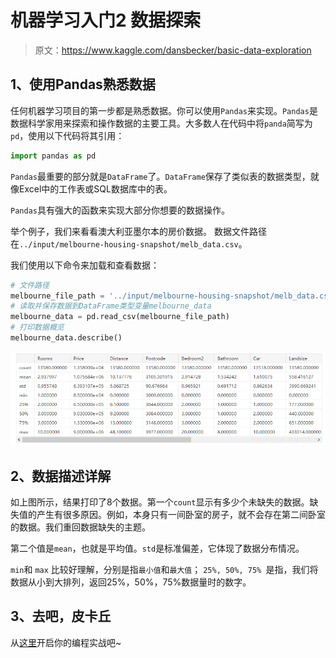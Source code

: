 # 机器学习入门2 数据探索

> 原文：https://www.kaggle.com/dansbecker/basic-data-exploration

## 1、使用Pandas熟悉数据
任何机器学习项目的第一步都是熟悉数据。你可以使用`Pandas`来实现。`Pandas`是数据科学家用来探索和操作数据的主要工具。大多数人在代码中将`panda`简写为`pd`，使用以下代码将其引用：
```python
import pandas as pd
```
`Pandas`最重要的部分就是`DataFrame`了。`DataFrame`保存了类似表的数据类型，就像Excel中的工作表或SQL数据库中的表。

`Pandas`具有强大的函数来实现大部分你想要的数据操作。

举个例子，我们来看看澳大利亚墨尔本的房价数据。
数据文件路径在`../input/melbourne-housing-snapshot/melb_data.csv`。

我们使用以下命令来加载和查看数据：
```python
# 文件路径
melbourne_file_path = '../input/melbourne-housing-snapshot/melb_data.csv'
# 读取并保存数据到DataFrame类型变量melbourne_data
melbourne_data = pd.read_csv(melbourne_file_path) 
# 打印数据概览
melbourne_data.describe()
```

![在这里插入图片描述](/img/learn/intro-to-machine-learning/2.1.png)

## 2、数据描述详解
如上图所示，结果打印了8个数据。第一个`count`显示有多少个未缺失的数据。缺失值的产生有很多原因。例如，本身只有一间卧室的房子，就不会存在第二间卧室的数据。我们重回数据缺失的主题。

第二个值是`mean`，也就是平均值。`std`是标准偏差，它体现了数据分布情况。

`min`和 `max` 比较好理解，分别是指`最小值`和`最大值`；
 `25%, 50%, 75% `是指，我们将数据从小到大排列，返回25%，50%，75%数据量时的数字。

## 3、去吧，皮卡丘
从[这里](https://www.kaggle.com/kernels/fork/1258954)开启你的编程实战吧~

